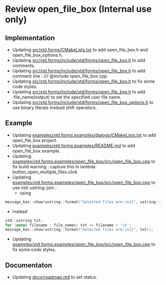 # Review open_file_box (**Internal use only**)

## Implementation

* Updating [src/xtd.forms/CMakeLists.txt](../../../src/xtd.forms/CMakeLists.txt) to add open_file_box.h and  open_file_box_options.h.
* Updating [src/xtd.forms/include/xtd/forms/open_file_box.h](../../../src/xtd.forms/include/xtd/forms/open_file_box.h) to add  comments.
* Updating [src/xtd.forms/include/xtd/forms/open_file_box.h](../../../src/xtd.forms/include/xtd/forms/open_file_box.h) to add  comment line : /// @include open_file_box.cpp.
* Updating [src/xtd.forms/include/xtd/forms/open_file_box.h](../../../src/xtd.forms/include/xtd/forms/open_file_box.h) to fix some code styles.
* Updating [src/xtd.forms/include/xtd/forms/open_file_box.h](../../../src/xtd.forms/include/xtd/forms/open_file_box.h) to add .file_name(output) to set the specified user file name.
* Updating [src/xtd.forms/include/xtd/forms/open_file_box_options.h](../../../src/xtd.forms/include/xtd/forms/open_file_box_options.h) to use binary literals instead shift operators.

## Example

* Updating [examples/xtd.forms.examples/dialogs/CMakeLists.txt](../../../examples/xtd.forms.examples/dialogs/CMakeLists.txt) to add open_file_box project.
* Updating [examples/xtd.forms.examples/README.md](../../../examples/xtd.forms.examples/README.md) to add open_file_box example.
* Updating [examples/xtd.forms.examples/open_file_box/src/open_file_box.cpp](../../../eexamples/xtd.forms.examples/open_file_box/src/open_file_box.cpp) to fix build warning : capture this in lambda button_open_multiple_files.click
* Updating [examples/xtd.forms.examples/open_file_box/src/open_file_box.cpp](../../../eexamples/xtd.forms.examples/open_file_box/src/open_file_box.cpp) to use xtd::ustring::join :
  * using
```c++
message_box::show(ustring::format("Selected files are:\n{}", ustring::join("\n", file_names)));
```
  * instead
```c++
xtd::ustring txt;
for (auto& filename : file_names) txt += filename + '\n';
message_box::show(ustring::format("Selected files are:\n{}", txt));
```
* Updating [examples/xtd.forms.examples/open_file_box/src/open_file_box.cpp](../../../examples/xtd.forms.examples/open_file_box/src/open_file_box.cpp) to fix some code styles.

## Documentaton

* Updating [docs/roadmap.md](../../../docs/roadmap.md) to set status.

